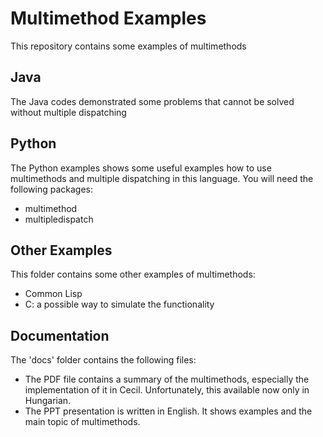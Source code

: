 # Multimethod Examples
This repository contains some examples of multimethods

## Java
The Java codes demonstrated some problems that cannot be solved without multiple dispatching

## Python
The Python examples shows some useful examples how to use multimethods and multiple dispatching in this language. You will need the following packages:
- multimethod
- multipledispatch

## Other Examples
This folder contains some other examples of multimethods:
- Common Lisp
- C: a possible way to simulate the functionality

## Documentation
The 'docs' folder contains the following files:
- The PDF file contains a summary of the multimethods, especially the implementation of it in Cecil. Unfortunately, this available now only in Hungarian.
- The PPT presentation is written in English. It shows examples and the main topic of multimethods.
